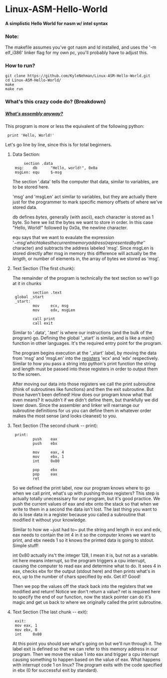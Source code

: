 # Linux-ASM-Hello-World
#### A simplistic Hello World for nasm w/ intel syntax

### Note:
The makefile assumes you've got nasm and ld installed, and uses the '-m elf_i386' linker flag for my own pc, you'll probably have to adjust this.

### How to run?
    git clone https://github.com/KyleNehman/Linux-ASM-Hello-World.git
    cd Linux-ASM-Hello-World/
    make
    make run


### What's this crazy code do? (Breakdown)
##### [What's assembly anyway?](https://en.wikipedia.org/wiki/Assembly_language)

This program is more or less the equivalent of the following python:

     print 'Hello, World!'

Let's go line by line, since this is for total beginners.

1. Data Section:

			section .data
		msg:    db      "Hello, world!", 0x0a
		msgLen: equ     $-msg

    The section '.data' tells the computer that data, similar to variables, are to be stored here.

    'msg' and 'msgLen' act similar to variables, but they are actually there just for the programmer to mark specific memory offsets of where we've stored data.

    db defines _bytes_, generally (with ascii), each character is stored as 1 byte. So here we list the bytes we want to store in order. In this case "Hello, World!" followed by 0x0a, the newline character.

    equ says that we want to evaulate the expression '$-msg' which takes the current memory address (represented by the '$' character) and subtracts the address labeled 'msg'. Since msgLen is stored directly after msg in memory this difference will actually be the *length*, or number of elements in, the array of bytes we stored as 'msg'.



2. Text Section (The first chunk):

    The remainder of the program is technically the text section so we'll go at it in chunks

                section .text
		global _start
        _start:
                mov     ecx, msg
                mov     edx, msgLen

                call print
                call exit

   Similar to '.data', '.text' is where our instructions (and the bulk of the program) go. Defining the global '_start' is similar, and is like a main() function in other languages. It's the required entry point for the program.

   The program begins execution at the '_start' label, by moving the data from 'msg' and 'msgLen' into the [registers](https://en.wikipedia.org/wiki/Processor_register) 'ecx' and 'edx' respectively. Similar to how you pass a string into python's print function the string and length must be passed into these registers in order to output them to the screen.

   After moving our data into those registers we call the print subroutine (think of subroutines like functions) and then the exit subroutine. But those haven't been defined! How does our program know what that even means? It wouldn't if we didn't define them, but thankfully we did lower down. Since the assembler and linker will rearrange our subroutine definitions for us you can define them in whatever order makes the most sense (and looks cleanest) to you.


3. Text Section (The second chunk -- print):

        print:
                push    eax
                push    ebx

                mov     eax, 4
                mov     ebx, 1
                int     0x80

                pop     ebx
                pop     eax
                ret

    So we defined the print label, now our program knows where to go when we call print, what's up with pushing those registers?  This step is actually totally unecessisary for our program, but it's good practice. We push the current values of eax and ebx onto the stack so that when we write to them in a second the data isn't lost. The last thing you want to do is lose data in a register because you called a subroutine that modified it without your knowledge.

    Similar to how we ~just had to~ put the string and length in ecx and edx, eax needs to contain the int 4 in it so the computer knows we want to print, and ebx needs 1 so it knows the printed data is going to stdout. Simple stuff!

    int 0x80 actually ins't the integer 128, I mean it is, but not as a variable. int here means interrupt, so the program triggers a cpu interrupt, causing the computer to read eax and determine what to do. It sees 4 in eax, checks ebx for the output  (stdout here) and then prints what's in ecx, up to the number of chars specified by edx. Get it? Good!

    Then we pop the values off the stack back into the registers that we modified and return! Notice we don't return a value? ret is required here to specify the end of our function, now the stack pointer can do it's magic and get us back to where we originally called the print subroutine.

4. Text Section (The last chunk -- exit):

        exit:
		mov	eax, 1
		mov	ebx, 0
		int     0x80

   At this point you should see what's going on but we'll run through it. The label exit is defined so that we can refer to this memory address in our program. Then we move the value 1 into eax and trigger a cpu interrupt causing something to happen based on the value of eax. What happens with interrupt code 1 on linux? The program exits with the code specified in ebx (0 for successful exit by standard).



    
